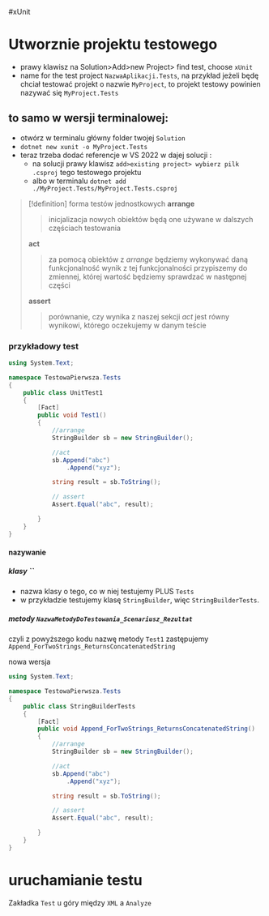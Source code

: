 #xUnit


# Utworznie projektu testowego
- prawy klawisz na Solution>Add>new Project> find test, choose `xUnit`
- name for the test project `NazwaAplikacji.Tests`, na przykład jeżeli będę chciał testować projekt o nazwie `MyProject`, to projekt testowy powinien nazywać się `MyProject.Tests`

## to samo w wersji terminalowej:
- otwórz w terminalu główny folder twojej `Solution`
- `dotnet new xunit -o MyProject.Tests `
- teraz trzeba dodać referencje w VS 2022 w dajej solucji :
	- na solucji prawy klawisz `add>existing project> wybierz pilk .csproj` tego testowego projektu
	- albo w terminalu `dotnet add ./MyProject.Tests/MyProject.Tests.csproj`

>[!definition] forma testów jednostkowych
> **arrange** 
> > inicjalizacja nowych obiektów
> > będą one używane w dalszych częściach testowania
> 
> **act**
> >za pomocą obiektów z *arrange* będziemy wykonywać daną funkcjonalność
> >wynik z tej funkcjonalności przypiszemy do zmiennej, której wartość będziemy sprawdzać w następnej części
> 
> **assert**
> > porównanie, czy wynika z naszej sekcji *act* jest równy wynikowi, którego oczekujemy w danym teście


### przykładowy test
```c#
using System.Text;

namespace TestowaPierwsza.Tests
{
    public class UnitTest1
    {
        [Fact]
        public void Test1()
        {
            //arrange
            StringBuilder sb = new StringBuilder();

            //act
            sb.Append("abc")
                .Append("xyz");

            string result = sb.ToString();

            // assert
            Assert.Equal("abc", result);

        }
    }
}
```
#### nazywanie 
##### klasy ``
- nazwa klasy o tego, co w niej testujemy PLUS `Tests`
- w przykładzie testujemy klasę `StringBuilder`, więc `StringBuilderTests`.

##### metody `NazwaMetodyDoTestowania_Scenariusz_Rezultat`
czyli z powyższego kodu nazwę metody `Test1` zastępujemy `Append_ForTwoStrings_ReturnsConcatenatedString`

nowa wersja
```c#
using System.Text;

namespace TestowaPierwsza.Tests
{
    public class StringBuilderTests
    {
        [Fact]
        public void Append_ForTwoStrings_ReturnsConcatenatedString()
        {
            //arrange
            StringBuilder sb = new StringBuilder();

            //act
            sb.Append("abc")
                .Append("xyz");

            string result = sb.ToString();

            // assert
            Assert.Equal("abc", result);

        }
    }
}
```

# uruchamianie testu
Zakładka `Test` u góry między `XML` a `Analyze`





